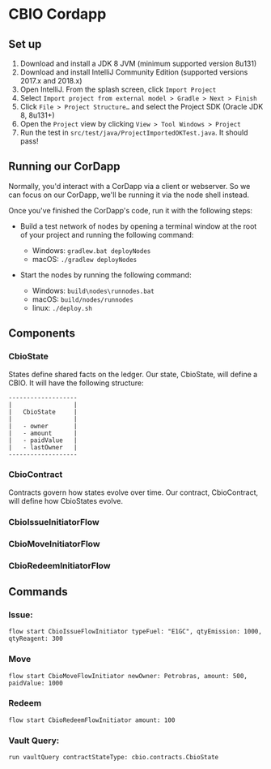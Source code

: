 # CBIO Cordapp

## Set up

1. Download and install a JDK 8 JVM (minimum supported version 8u131)
2. Download and install IntelliJ Community Edition (supported versions 2017.x and 2018.x)
3. Open IntelliJ. From the splash screen, click `Import Project`
4. Select `Import project from external model > Gradle > Next > Finish`
5. Click `File > Project Structure…` and select the Project SDK (Oracle JDK 8, 8u131+)
7. Open the `Project` view by clicking `View > Tool Windows > Project`
8. Run the test in `src/test/java/ProjectImportedOKTest.java`. It should pass!

## Running our CorDapp

Normally, you'd interact with a CorDapp via a client or webserver. So we can
focus on our CorDapp, we'll be running it via the node shell instead.

Once you've finished the CorDapp's code, run it with the following steps:

* Build a test network of nodes by opening a terminal window at the root of
  your project and running the following command:

    * Windows:   `gradlew.bat deployNodes`
    * macOS:     `./gradlew deployNodes`
    

* Start the nodes by running the following command:

    * Windows:   `build\nodes\runnodes.bat`
    * macOS:     `build/nodes/runnodes`
    * linux:     `./deploy.sh`

## Components

### CbioState

States define shared facts on the ledger. Our state, CbioState, will define a CBIO. 
It will have the following structure:

    -------------------
    |                 |
    |   CbioState     |
    |                 |
    |   - owner       |
    |   - amount      |
    |   - paidValue   |
    |   - lastOwner   |
    -------------------

### CbioContract

Contracts govern how states evolve over time. Our contract, CbioContract,
will define how CbioStates evolve. 

### CbioIssueInitiatorFlow


### CbioMoveInitiatorFlow

### CbioRedeemInitiatorFlow


## Commands 
### Issue:
    flow start CbioIssueFlowInitiator typeFuel: "E1GC", qtyEmission: 1000, qtyReagent: 300

### Move
    flow start CbioMoveFlowInitiator newOwner: Petrobras, amount: 500, paidValue: 1000

### Redeem
    flow start CbioRedeemFlowInitiator amount: 100

### Vault Query:

    run vaultQuery contractStateType: cbio.contracts.CbioState
